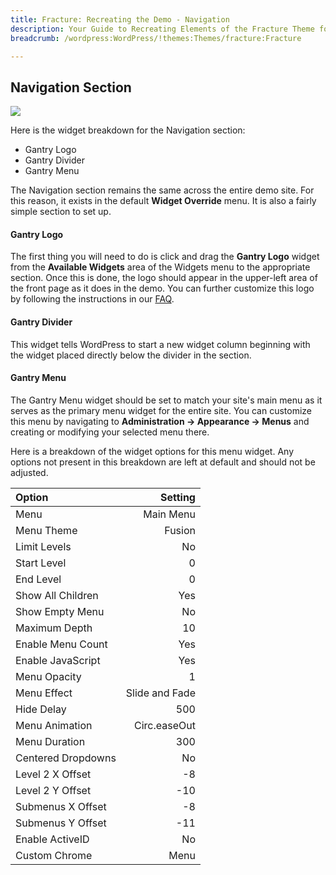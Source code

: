 ```yaml
---
title: Fracture: Recreating the Demo - Navigation
description: Your Guide to Recreating Elements of the Fracture Theme for WordPress
breadcrumb: /wordpress:WordPress/!themes:Themes/fracture:Fracture

---
```


Navigation Section
-----
![][demo1]

Here is the widget breakdown for the Navigation section:

* Gantry Logo
* Gantry Divider
* Gantry Menu

The Navigation section remains the same across the entire demo site. For this reason, it exists in the default **Widget Override** menu. It is also a fairly simple section to set up.

#### Gantry Logo
The first thing you will need to do is click and drag the **Gantry Logo** widget from the **Available Widgets** area of the Widgets menu to the appropriate section. Once this is done, the logo should appear in the upper-left area of the front page as it does in the demo. You can further customize this logo by following the instructions in our [FAQ][faq].

#### Gantry Divider
This widget tells WordPress to start a new widget column beginning with the widget placed directly below the divider in the section.

#### Gantry Menu
The Gantry Menu widget should be set to match your site's main menu as it serves as the primary menu widget for the entire site. You can customize this menu by navigating to **Administration -> Appearance -> Menus** and creating or modifying your selected menu there. 

Here is a breakdown of the widget options for this menu widget. Any options not present in this breakdown are left at default and should not be adjusted.

| Option             |        Setting |  
| :----------------- | -------------: |  
| Menu               |      Main Menu |  
| Menu Theme         |         Fusion |  
| Limit Levels       |             No |  
| Start Level        |              0 |  
| End Level          |              0 |  
| Show All Children  |            Yes |  
| Show Empty Menu    |             No |  
| Maximum Depth      |             10 |  
| Enable Menu Count  |            Yes |  
| Enable JavaScript  |            Yes |  
| Menu Opacity       |              1 |  
| Menu Effect        | Slide and Fade |  
| Hide Delay         |            500 |  
| Menu Animation     |   Circ.easeOut |  
| Menu Duration      |            300 |  
| Centered Dropdowns |             No |  
| Level 2 X Offset   |             -8 |  
| Level 2 Y Offset   |            -10 |  
| Submenus X Offset  |             -8 |  
| Submenus Y Offset  |            -11 |  
| Enable ActiveID    |             No |  
| Custom Chrome      |           Menu |  

[demo1]: assets/wp_fracture_demo_1.jpeg
[faq]: faq.md